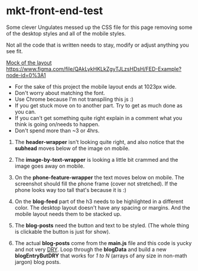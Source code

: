 # mkt-front-end-test

Some clever Ungulates messed up the CSS file for this page removing some of the desktop styles and all of the mobile styles.

Not all the code that is written needs to stay, modify or adjust anything you see fit.

[Mock of the layout](https://www.figma.com/file/QAkLykHKLkZgyTJLzsHDsH/FED-Example?node-id=0%3A1)
https://www.figma.com/file/QAkLykHKLkZgyTJLzsHDsH/FED-Example?node-id=0%3A1

* For the sake of this project the mobile layout ends at 1023px wide.
* Don't worry about matching the font.
* Use Chrome because I'm not transpiling this js :)
* If you get stuck move on to another part. Try to get as much done as you can.
* If you can't get something quite right explain in a comment what you think is going on/needs to happen.
* Don't spend more than ~3 or 4hrs.

1. The **header-wrapper** isn't looking quite right, and also notice that the **subhead** moves below of the image on mobile.

2. The **image-by-text-wrapper** is looking a little bit crammed and the image goes away on mobile.

3. On the **phone-feature-wrapper** the text moves below on mobile. The screenshot should fill the phone frame (cover not stretched). If the phone looks way too tall that's because it is :)

4. On the **blog-feed** part of the h3 needs to be highlighted in a different color. The desktop layout doesn't have any spacing or margins. And the mobile layout needs them to be stacked up.

5. The **blog-posts** need the button and text to be styled. (The whole thing is clickable the button is just for show).

6. The actual **blog-posts** come from the **main.js** file and this code is yucky and not very [DRY](https://en.wikipedia.org/wiki/Don%27t_repeat_yourself). Loop through the **blogData** and build a new **blogEntryButDRY** that works for *1 to N* (arrays of any size in non-math jargon) blog posts.
